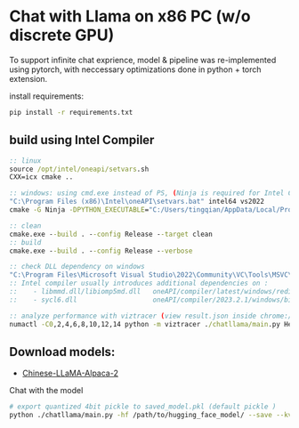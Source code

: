 # Chat with Llama on x86 PC (w/o discrete GPU)

To support infinite chat exprience, model & pipeline was re-implemented using pytorch, with neccessary optimizations done in python + torch extension.

install requirements:

```bash
pip install -r requirements.txt
```

## build using Intel Compiler

```bat
:: linux
source /opt/intel/oneapi/setvars.sh
CXX=icx cmake ..

:: windows: using cmd.exe instead of PS, (Ninja is required for Intel Compiler to work correctly)
"C:\Program Files (x86)\Intel\oneAPI\setvars.bat" intel64 vs2022
cmake -G Ninja -DPYTHON_EXECUTABLE="C:/Users/tingqian/AppData/Local/Programs/Python/Python38/python38.exe" ..

:: clean
cmake.exe --build . --config Release --target clean
:: build
cmake.exe --build . --config Release --verbose

:: check DLL dependency on windows
"C:\Program Files\Microsoft Visual Studio\2022\Community\VC\Tools\MSVC\14.37.32822\bin\Hostx64\x86\dumpbin.exe" /DEPENDENTS ./llmops.cp38-win_amd64.pyd
:: Intel compiler usually introduces additional dependencies on :
::    - libmmd.dll/libiomp5md.dll   oneAPI/compiler/latest/windows/redist/intel64_win/compiler
::    - sycl6.dll                   oneAPI/compiler/2023.2.1/windows/bin

:: analyze performance with viztracer (view result.json inside chrome://tracing/)
numactl -C0,2,4,6,8,10,12,14 python -m viztracer ./chatllama/main.py Hello
```

## Download models:

 - [Chinese-LLaMA-Alpaca-2](https://github.com/ymcui/Chinese-LLaMA-Alpaca-2#%E5%AE%8C%E6%95%B4%E6%A8%A1%E5%9E%8B%E4%B8%8B%E8%BD%BD)


Chat with the model
```bash
# export quantized 4bit pickle to saved_model.pkl (default pickle )
python ./chatllama/main.py -hf /path/to/hugging_face_model/ --save --kv-len 2048
```
